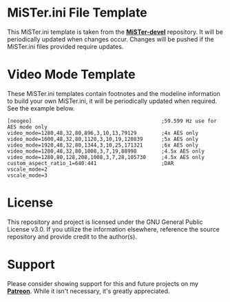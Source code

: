 
# MiSTer.ini File Template

This  MiSTer.ini template is taken from the [**MiSTer-devel**](https://github.com/MiSTer-devel/Main_MiSTer/blob/master/MiSTer.ini) repository. It will be periodically updated when changes occur. Changes will be pushed if the MiSTer.ini files provided require updates.

# Video Mode Template

These MiSTer.ini templates contain footnotes and the modeline information to build your own MiSTer.ini, it will be periodically updated when required. See the example below.

```
[neogeo]                                          ;59.599 Hz use for AES mode only
video_mode=1280,48,32,80,896,3,10,13,79129        ;4x AES only
video_mode=1600,48,32,80,1120,3,10,19,120839      ;5x AES only
video_mode=1920,48,32,80,1344,3,10,25,171321      ;6x AES only
video_mode=1280,48,32,80,1008,3,7,19,88998        ;4.5x AES only
video_mode=1280,80,128,208,1008,3,7,28,105730     ;4.5x AES only
custom_aspect_ratio_1=640:441                     ;DAR
vscale_mode=2
vscale_mode=3
```

# License

This repository and project is licensed under the GNU General Public License v3.0. If you utilize the information elsewhere, reference the source repository and provide credit to the author(s).

# Support

Please consider showing support for this and future projects on my **[Patreon](https://www.patreon.com/atrac17)**. While it isn't necessary, it's greatly appreciated.
